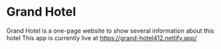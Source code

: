 # Grand Hotel
Grand Hotel is a one-page website to show several information about this hotel
This app is currently live at https://grand-hotel412.netlify.app/
